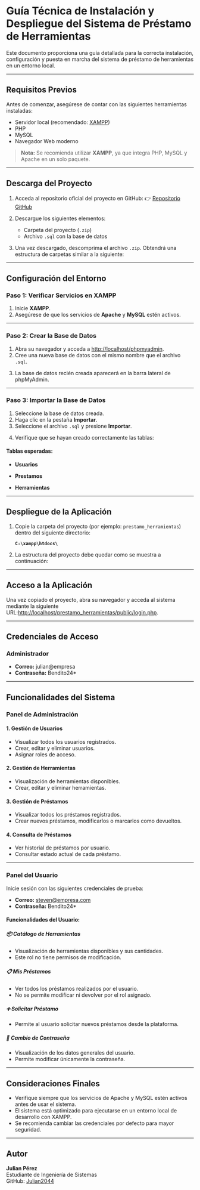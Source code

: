 # Guía Técnica de Instalación y Despliegue del Sistema de Préstamo de Herramientas

Este documento proporciona una guía detallada para la correcta instalación, configuración y puesta en marcha del sistema de préstamo de herramientas en un entorno local.

---

## Requisitos Previos

Antes de comenzar, asegúrese de contar con las siguientes herramientas instaladas:

- Servidor local (recomendado: [XAMPP](https://www.apachefriends.org/es/index.html))
- PHP
- MySQL
- Navegador Web moderno

> **Nota:** Se recomienda utilizar **XAMPP**, ya que integra PHP, MySQL y Apache en un solo paquete.

---

## Descarga del Proyecto

1. Acceda al repositorio oficial del proyecto en GitHub:
   👉 [Repositorio GitHub](https://github.com/Julian2044/Entrega_Prueba_Fase_III)

2. Descargue los siguientes elementos:
   - Carpeta del proyecto (`.zip`)
   - Archivo `.sql` con la base de datos

<!-- Imagen 1: Vista del repositorio GitHub -->

3. Una vez descargado, descomprima el archivo `.zip`. Obtendrá una estructura de carpetas similar a la siguiente:

<!-- Imagen 2: Vista de las carpetas extraídas -->

---

## Configuración del Entorno

### Paso 1: Verificar Servicios en XAMPP

1. Inicie **XAMPP**.
2. Asegúrese de que los servicios de **Apache** y **MySQL** estén activos.

<!-- Imagen 3: Servicios activos en XAMPP -->

---

### Paso 2: Crear la Base de Datos

1. Abra su navegador y acceda a [http://localhost/phpmyadmin](http://localhost/phpmyadmin).
2. Cree una nueva base de datos con el mismo nombre que el archivo `.sql`.

<!-- Imagen 4: Creación de la base de datos -->

3. La base de datos recién creada aparecerá en la barra lateral de phpMyAdmin.

<!-- Imagen 5: Visualización de la base de datos -->

---

### Paso 3: Importar la Base de Datos

1. Seleccione la base de datos creada.
2. Haga clic en la pestaña **Importar**.
3. Seleccione el archivo `.sql` y presione **Importar**.

<!-- Imagen 6: Proceso de importación del archivo SQL -->

4. Verifique que se hayan creado correctamente las tablas:

#### Tablas esperadas:
- **Usuarios**
<!-- Imagen 7: Tabla Usuarios -->
- **Prestamos**
<!-- Imagen 8: Tabla Prestamos -->
- **Herramientas**
<!-- Imagen 9: Tabla Herramientas -->

---

## Despliegue de la Aplicación

1. Copie la carpeta del proyecto (por ejemplo: `prestamo_herramientas`) dentro del siguiente directorio:

   **`C:\xampp\htdocs\`**

<!-- Imagen 10: Proyecto ubicado en htdocs -->

2. La estructura del proyecto debe quedar como se muestra a continuación:

<!-- Imagen 11: Vista completa del proyecto extraído -->

---

## Acceso a la Aplicación

Una vez copiado el proyecto, abra su navegador y acceda al sistema mediante la siguiente URL:[http://localhost/prestamo_herramientas/public/login.php](http://localhost/prestamo_herramientas/public/login.php).


<!-- Imagen 12: Vista del login del sistema -->

---

## Credenciales de Acceso

### Administrador
- **Correo:** julian@empresa  
- **Contraseña:** Bendito24*

---

## Funcionalidades del Sistema

### Panel de Administración

#### 1. Gestión de Usuarios
- Visualizar todos los usuarios registrados.
- Crear, editar y eliminar usuarios.
- Asignar roles de acceso.

<!-- Imagen 13: Gestión de usuarios -->

#### 2. Gestión de Herramientas
- Visualización de herramientas disponibles.
- Crear, editar y eliminar herramientas.

<!-- Imagen 14: Gestión de herramientas -->

#### 3. Gestión de Préstamos
- Visualizar todos los préstamos registrados.
- Crear nuevos préstamos, modificarlos o marcarlos como devueltos.

<!-- Imagen 15: Gestión de préstamos -->

#### 4. Consulta de Préstamos
- Ver historial de préstamos por usuario.
- Consultar estado actual de cada préstamo.

<!-- Imagen 16: Consulta de préstamos -->

---

### Panel del Usuario

Inicie sesión con las siguientes credenciales de prueba:

- **Correo:** steven@empresa.com  
- **Contraseña:** Bendito24*

<!-- Imagen 17: Vista bienvenida del usuario -->

#### Funcionalidades del Usuario:

##### 📦 Catálogo de Herramientas
- Visualización de herramientas disponibles y sus cantidades.
- Este rol no tiene permisos de modificación.

<!-- Imagen 18: Catálogo de herramientas -->

##### 📋 Mis Préstamos
- Ver todos los préstamos realizados por el usuario.
- No se permite modificar ni devolver por el rol asignado.

<!-- Imagen 19: Mis préstamos -->

##### ➕ Solicitar Préstamo
- Permite al usuario solicitar nuevos préstamos desde la plataforma.

<!-- Imagen 20: Solicitud de préstamo -->

##### 🔐 Cambio de Contraseña
- Visualización de los datos generales del usuario.
- Permite modificar únicamente la contraseña.

<!-- Imagen 21: Cambio de contraseña -->

---

## Consideraciones Finales

- Verifique siempre que los servicios de Apache y MySQL estén activos antes de usar el sistema.
- El sistema está optimizado para ejecutarse en un entorno local de desarrollo con XAMPP.
- Se recomienda cambiar las credenciales por defecto para mayor seguridad.

---

## Autor

**Julian Pérez**  
Estudiante de Ingeniería de Sistemas  
GitHub: [Julian2044](https://github.com/Julian2044)


